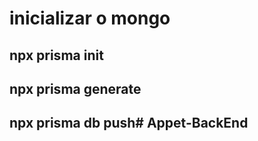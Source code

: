 # inicializar o mongo
## npx prisma init
## npx prisma generate
## npx prisma db push# Appet-BackEnd

